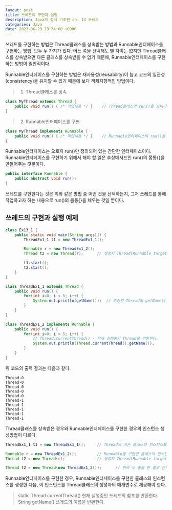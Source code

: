 ```yaml
---
layout: post
title: 쓰레드의 구현과 실행
description: Java의 정석 기초편 ch. 13 쓰레드
categories: Java
date: 2023-06-29 13:34:00 +0900
---
```

쓰레드를 구현하는 방법은 Thread클래스를 상속받는 방법과 Runnable인터페이스를 구현하는 방법, 모두 두 가지가 있다. 어느 쪽을 선택해도 별 차이는 없지만 Thread클래스를 상속받으면 다른 클래스를 상속받을 수 없기 때문에, Runnable인터페이스를 구현하는 방법이 일반적이다.

Runnable인터페이스를 구현하는 방법은 재사용성(reusability)이 높고 코드의 일관성(consistency)을 유지할 수 있기 때문에 보다 객체지향적인 방법이다.

> 1. Thread클래스를 상속
```java
class MyThread extends Thread {
    public void run() { /* 작업내용 */ }    // Thread클래스의 run()을 오버라이딩
}
```

> 2. Runnable인터페이스를 구현
```java
class MyThread implements Runnable {
    public void run() { /* 작업내용 */ }    // Runnable인터페이스의 run()을 구현
}
```

Runnable인터페이스는 오로지 run()만 정의되어 있는 간단한 인터페이스이다. Runnable인터페이스를 구현하기 위해서 해야 할 일은 추상메서드인 run()의 몸통{}을 만들어주는 것뿐이다.

```java
public interface Runnable {
    public abstract void run();
}
```

쓰레드를 구현한다는 것은 위와 같은 방법 중 어떤 것을 선택하든지, 그저 쓰레드를 통해 작업하고자 하는 내용으로 run()의 몸통{}을 채우는 것일 뿐이다.


## 쓰레드의 구현과 실행 예제

```java
class Ex13_1 {
	public static void main(String args[]) {
		ThreadEx1_1 t1 = new ThreadEx1_1();

		Runnable r = new ThreadEx1_2();
		Thread t2 = new Thread(r);      // 생성자 Thread(Runnable target)

		t1.start();
		t2.start();
	}
}

class ThreadEx1_1 extends Thread {
	public void run() {
		for(int i=0; i < 5; i++) {
			System.out.println(getName());  // 조상인 Thread의 getName()을 호출 
		}
	}
}

class ThreadEx1_2 implements Runnable {
	public void run() {
		for(int i=0; i < 5; i++) {
			// Thread.currentThread() - 현재 실행중인 Thread를 반환한다. 
			System.out.println(Thread.currentThread().getName());
		}
	}
}
```

위 코드의 출력 결과는 다음과 같다.

```
Thread-0
Thread-0
Thread-0
Thread-0
Thread-0
Thread-1
Thread-1
Thread-1
Thread-1
Thread-1
```

Thread클래스를 상속받은 경우와 Runnable인터페이스를 구현한 경우의 인스턴스 생성방법이 다르다.

```java
ThreadEx1_1 t1 = new ThreadEx1_1();     // Thread의 자손 클래스의 인스턴스를 생성

Runnable r = new ThreadEx1_2();         // Runnable을 구현한 클래스의 인스턴스를 생성
Thread t2 = new Thread(r);              // 생성자 Thread(Runnable target)

Thread t2 = new Thread(new ThreadEx1_2());      // 위의 두 줄을 한 줄로 간단히
```

Runnable인터페이스를 구현한 경우, Runnable인터페이스를 구현한 클래스의 인스턴스를 생성한 다음, 이 인스턴스를 Thread클래스의 생성자의 매개변수로 제공해야 한다.

> static Thread currentThread()     현재 실행중인 쓰레드의 참조를 반환한다.\
> String getName()                  쓰레드의 이름을 반환한다.

